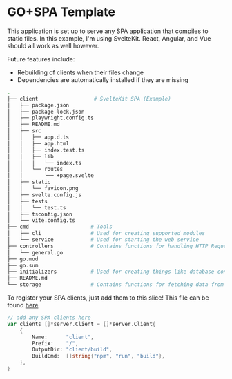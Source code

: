 # GO+SPA Template

This application is set up to serve any SPA application that compiles to static files. In this example, I'm using SvelteKit. React, Angular, and Vue should all work as well however. 

Future features include:

- Rebuilding of clients when their files change
- Dependencies are automatically installed if they are missing

```bash
.
├── client                  # SvelteKit SPA (Example)
│   ├── package.json
│   ├── package-lock.json
│   ├── playwright.config.ts
│   ├── README.md
│   ├── src
│   │   ├── app.d.ts
│   │   ├── app.html
│   │   ├── index.test.ts
│   │   ├── lib
│   │   │   └── index.ts
│   │   └── routes
│   │       └── +page.svelte
│   ├── static
│   │   └── favicon.png
│   ├── svelte.config.js
│   ├── tests
│   │   └── test.ts
│   ├── tsconfig.json
│   └── vite.config.ts
├── cmd                    # Tools
│   ├── cli                # Used for creating supported modules
│   └── service            # Used for starting the web service
├── controllers            # Contains functions for handling HTTP Requests
│   └── general.go
├── go.mod
├── go.sum
├── initializers           # Used for creating things like database connections at initialization time
├── README.md
└── storage                # Contains functions for fetching data from databases
```

To register your SPA clients, just add them to this slice! This file can be found [here](/cmd/service/main.go)

``` go
// add any SPA clients here
var clients []*server.Client = []*server.Client{
	{
		Name:      "client",
		Prefix:    "/",
		OutputDir: "client/build",
		BuildCmd:  []string{"npm", "run", "build"},
	},
}
```
